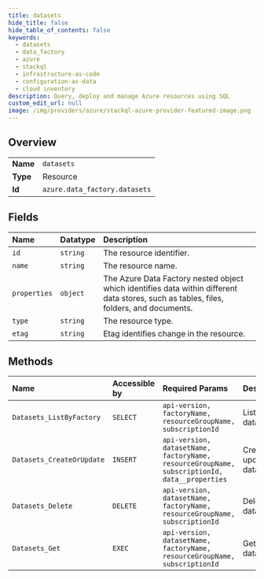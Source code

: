 ```yaml
---
title: datasets
hide_title: false
hide_table_of_contents: false
keywords:
  - datasets
  - data_factory
  - azure    
  - stackql
  - infrastructure-as-code
  - configuration-as-data
  - cloud inventory
description: Query, deploy and manage Azure resources using SQL
custom_edit_url: null
image: /img/providers/azure/stackql-azure-provider-featured-image.png
---
```

  
    

## Overview
<table><tbody>
<tr><td><b>Name</b></td><td><code>datasets</code></td></tr>
<tr><td><b>Type</b></td><td>Resource</td></tr>
<tr><td><b>Id</b></td><td><code>azure.data_factory.datasets</code></td></tr>
</tbody></table>

## Fields
| Name | Datatype | Description |
|:-----|:---------|:------------|
| `id` | `string` | The resource identifier. |
| `name` | `string` | The resource name. |
| `properties` | `object` | The Azure Data Factory nested object which identifies data within different data stores, such as tables, files, folders, and documents. |
| `type` | `string` | The resource type. |
| `etag` | `string` | Etag identifies change in the resource. |
## Methods
| Name | Accessible by | Required Params | Description |
|:-----|:--------------|:----------------|:------------|
| `Datasets_ListByFactory` | `SELECT` | `api-version, factoryName, resourceGroupName, subscriptionId` | Lists datasets. |
| `Datasets_CreateOrUpdate` | `INSERT` | `api-version, datasetName, factoryName, resourceGroupName, subscriptionId, data__properties` | Creates or updates a dataset. |
| `Datasets_Delete` | `DELETE` | `api-version, datasetName, factoryName, resourceGroupName, subscriptionId` | Deletes a dataset. |
| `Datasets_Get` | `EXEC` | `api-version, datasetName, factoryName, resourceGroupName, subscriptionId` | Gets a dataset. |
